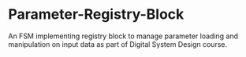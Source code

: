 # Parameter-Registry-Block
An FSM implementing registry block to manage parameter loading and manipulation on input data as part of Digital System Design course.
